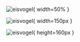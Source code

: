 ![eisvogel](../../images/eisvogel-bayern.jpg){ width=50% }

![eisvogel](../../images/eisvogel-bayern.jpg){ width=150px }

![eisvogel](../../images/eisvogel-bayern.jpg){ height=160px }